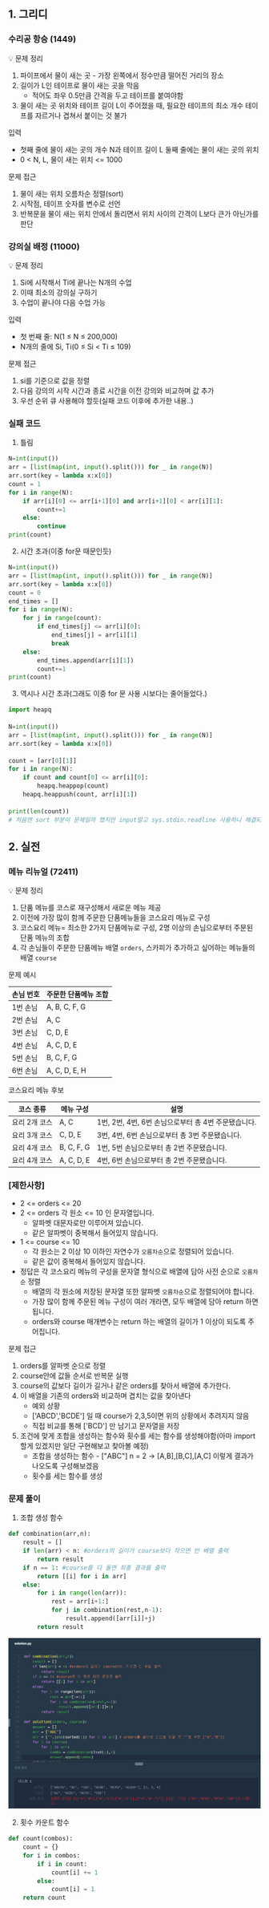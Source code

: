 ## 1. 그리디

### 수리공 항승 (1449) 
<aside>
💡 문제 정리

1. 파이프에서 물이 새는 곳 - 가장 왼쪽에서 정수만큼 떨어진 거리의 장소
2. 길이가 L인 테이프로 물이 새는 곳을 막음 
    - 적어도 좌우 0.5만큼 간격을 두고 테이프를 붙여야함
3.  물이 새는 곳 위치와 테이프 길이 L이 주어졌을 때, 필요한 테이프의 최소 개수 테이프를 자르거나 겹쳐서 붙이는 것 불가

입력

- 첫째 줄에 물이 새는 곳의 개수 N과 테이프 길이 L 둘째 줄에는 물이 새는 곳의 위치
- 0 < N, L, 물이 새는 위치 <= 1000
</aside>

문제 접근
1. 물이 새는 위치 오름차순 정렬(sort)
2. 시작점, 테이프 숫자를 변수로 선언
3. 반복문을 물이 새는 위치 안에서 돌리면서 위치 사이의 간격이 L보다 큰가 아닌가를 판단


### 강의실 배정 (11000)
<aside>
💡 문제 정리

1. Si에 시작해서 Ti에 끝나는 N개의 수업
2. 이때 최소의 강의실 구하기
3. 수업이 끝나야 다음 수업 가능

입력

- 첫 번째 줄: N(1 ≤ N ≤ 200,000)
- N개의 줄에 Si, Ti(0 ≤ Si < Ti ≤ 109)
</aside>

문제 접근
1. si를 기준으로 값을 정렬
2. 다음 강의의 시작 시간과 종료 시간을 이전 강의와 비교하며 값 추가
3. 우선 순위 큐 사용해야 할듯(실패 코드 이후에 추가한 내용..)

### 실패 코드
1. 틀림
```python
N=int(input()) 
arr = [list(map(int, input().split())) for _ in range(N)]
arr.sort(key = lambda x:x[0])
count = 1
for i in range(N):
    if arr[i][0] <= arr[i+1][0] and arr[i+1][0] < arr[i][1]:
        count+=1
    else:
        continue
print(count)
```

2. 시간 초과(이중 for문 때문인듯) 
```python
N=int(input()) 
arr = [list(map(int, input().split())) for _ in range(N)]
arr.sort(key = lambda x:x[0])
count = 0
end_times = []
for i in range(N):
    for j in range(count):
        if end_times[j] <= arr[i][0]:
            end_times[j] = arr[i][1]
            break
    else:
        end_times.append(arr[i][1])
        count+=1
print(count)
```

3. 역시나 시간 초과(그래도 이중 for 문 사용 시보다는 줄어들었다.)
```python
import heapq

N=int(input()) 
arr = [list(map(int, input().split())) for _ in range(N)]
arr.sort(key = lambda x:x[0])

count = [arr[0][1]]
for i in range(N):
    if count and count[0] <= arr[i][0]:
        heapq.heappop(count)
    heapq.heappush(count, arr[i][1])

print(len(count))
# 처음엔 sort 부분이 문제일까 했지만 input말고 sys.stdin.readline 사용하니 해결되었다..너무 프로그래머스만 풀었나봄
```

## 2. 실전

### 메뉴 리뉴얼 (72411)
<aside>
💡 문제 정리

1. 단품 메뉴를 코스로 재구성해서 새로운 메뉴 제공
2. 이전에 가장 많이 함께 주문한 단품메뉴들을 코스요리 메뉴로 구성
3. 코스요리 메뉴= 최소한 2가지 단품메뉴로 구성, 2명 이상의 손님으로부터 주문된 단품 메뉴의 조합
4. 각 손님들이 주문한 단품메뉴 배열 `orders`, 스카피가 추가하고 싶어하는 메뉴들의 배열 `course`

문제 예시

| 손님 번호 | 주문한 단품메뉴 조합 |
| --- | --- |
| 1번 손님 | A, B, C, F, G |
| 2번 손님 | A, C |
| 3번 손님 | C, D, E |
| 4번 손님 | A, C, D, E |
| 5번 손님 | B, C, F, G |
| 6번 손님 | A, C, D, E, H |

코스요리 메뉴 후보

| 코스 종류 | 메뉴 구성 | 설명 |
| --- | --- | --- |
| 요리 2개 코스 | A, C | 1번, 2번, 4번, 6번 손님으로부터 총 4번 주문됐습니다. |
| 요리 3개 코스 | C, D, E | 3번, 4번, 6번 손님으로부터 총 3번 주문됐습니다. |
| 요리 4개 코스 | B, C, F, G | 1번, 5번 손님으로부터 총 2번 주문됐습니다. |
| 요리 4개 코스 | A, C, D, E | 4번, 6번 손님으로부터 총 2번 주문됐습니다. |
</aside>

### **[제한사항]**

- 2 <= orders <= 20
- 2 <= orders 각 원소 <= 10 인 문자열입니다.
    - 알파벳 대문자로만 이루어져 있습니다.
    - 같은 알파벳이 중복해서 들어있지 않습니다.
- 1 <= course <= 10
    - 각 원소는 2 이상 10 이하인 자연수가 `오름차순`으로 정렬되어 있습니다.
    - 같은 값이 중복해서 들어있지 않습니다.
- 정답은 각 코스요리 메뉴의 구성을 문자열 형식으로 배열에 담아 사전 순으로 `오름차순` 정렬
    - 배열의 각 원소에 저장된 문자열 또한 알파벳 `오름차순`으로 정렬되어야 합니다.
    - 가장 많이 함께 주문된 메뉴 구성이 여러 개라면, 모두 배열에 담아 return 하면 됩니다.
    - orders와 course 매개변수는 return 하는 배열의 길이가 1 이상이 되도록 주어집니다.

문제 접근

1. orders를 알파벳 순으로 정렬
2. course안에 값들 순서로 반복문 실행
3. course의 값보다 길이가 길거나 같은 orders를 찾아서 배열에 추가한다.
4. 이 배열을 기존의 orders와 비교하며 겹치는 값을 찾아낸다
    - 예외 상황
    - ['ABCD','BCDE'] 일 때 course가 2,3,5이면 위의 상황에서 추려지지 않음
    - 직접 비교를 통해 ['BCD'] 만 남기고 문자열을 저장
5. 조건에 맞게 조합을 생성하는 함수와 횟수를 세는 함수를 생성해야함(아마 import할게 있겠지만 일단 구현해보고 찾아볼 예정)
    - 조합을 생성하는 함수 - ["ABC"] n = 2 -> [A,B],[B,C],[A,C] 이렇게 결과가 나오도록 구성해보겠음 
    - 횟수를 세는 함수를 생성

### 문제 풀이

1. 조합 생성 함수
```python
def combination(arr,n):
    result = []
    if len(arr) < n: #orders의 길이가 course보다 작으면 빈 배열 출력
        return result
    if n == 1: #course를 다 돌면 최종 결과를 출력
        return [[i] for i in arr]
    else:
        for i in range(len(arr)):
            rest = arr[i+1:]
            for j in combination(rest,n-1):
                result.append([arr[i]]+j)
        return result
```
![Alt text](image.png)

2. 횟수 카운트 함수
```python
def count(combos):
    count = {}
    for i in combos:
        if i in count:
            count[i] += 1
        else:
            count[i] = 1
    return count
```